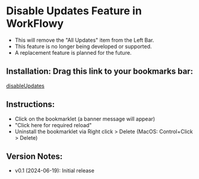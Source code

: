 # Disable Updates Feature in WorkFlowy
- This will remove the "All Updates" item from the Left Bar.
- This feature is no longer being developed or supported.
- A replacement feature is planned for the future. 

## Installation: Drag this link to your bookmarks bar:

<!-- Special #setup editing instrucions go here -->
 <a href="javascript:(function disableUpdates_0_1(){function toastMsg(str,sec,err){WF.showMessage(str,err);setTimeout(WF.hideMessage,(sec||2)*1e3)}const key=&quot;update_notifications&quot;;const IS_ENABLED=feature(key).on;if(!IS_ENABLED)return void toastMsg(&quot;&lt;b&gt;Updates feature is disabled.&lt;/b&gt;&quot;,5);feature(key).toggle();const reloadLink=`&lt;br&gt;&lt;a href=&quot;${location.href}&quot; onclick=&quot;WF.hideMessage();location.reload();return true&quot;&gt;Click here for required reload&lt;/a&gt;&quot;`;WF.showMessage(`&lt;b&gt;Updates features has been disabled.${reloadLink}&lt;/b&gt;`)})();">disableUpdates</a>


## Instructions:
- Click on the bookmarklet (a banner message will appear)
- "Click here for required reload"
- Uninstall the bookmarklet via Right click > Delete (MacOS: Control+Click > Delete)


## Version Notes:
- v0.1 (2024-06-19): Initial release

<!-- 
LINKS REFERENCING THIS

Move xtras.text info here if necessary
 -->
